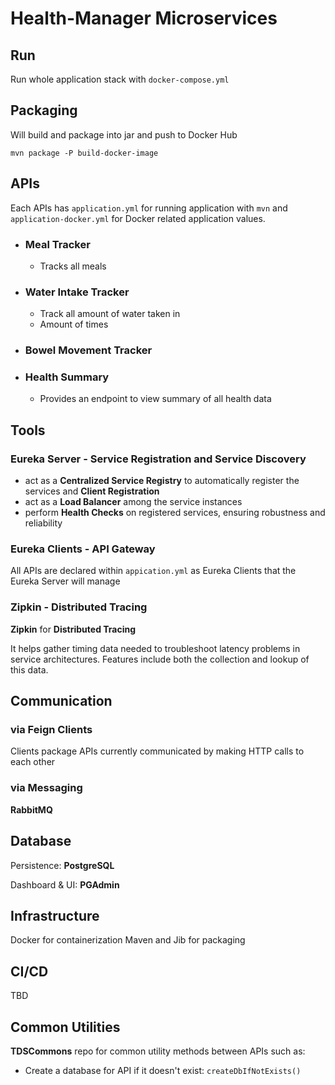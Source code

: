 # Health-Manager Microservices

## Run
Run whole application stack with `docker-compose.yml`

## Packaging
Will build and package into jar and push to Docker Hub

`mvn package -P build-docker-image`

## APIs
Each APIs has `application.yml` for running application with `mvn` and `application-docker.yml` for Docker related application values.

* ### Meal Tracker
  * Tracks all meals

* ### Water Intake Tracker
  * Track all amount of water taken in
  * Amount of times

* ### Bowel Movement Tracker

* ### Health Summary
  * Provides an endpoint to view summary of all health data

## Tools

### Eureka Server - Service Registration and Service Discovery

* act as a **Centralized Service Registry** to automatically register the services and **Client Registration**
* act as a **Load Balancer** among the service instances
* perform **Health Checks** on registered services, ensuring robustness and reliability

### Eureka Clients - API Gateway
 All APIs are declared within `appication.yml` as Eureka Clients that the Eureka Server will manage

### Zipkin - Distributed Tracing 
**Zipkin** for **Distributed Tracing** 

It helps gather timing data needed to troubleshoot latency problems in service architectures. Features include both the collection and lookup of this data.


## Communication
### via Feign Clients 
Clients package
APIs currently communicated by making HTTP calls to each other  

### via Messaging
**RabbitMQ** 

## Database
Persistence: **PostgreSQL**

Dashboard & UI: **PGAdmin**

## Infrastructure
Docker for containerization
Maven and Jib for packaging

## CI/CD
TBD

## Common Utilities 
**TDSCommons** repo for common utility methods between APIs such as:
* Create a database for API if it doesn't exist: `createDbIfNotExists()` 
